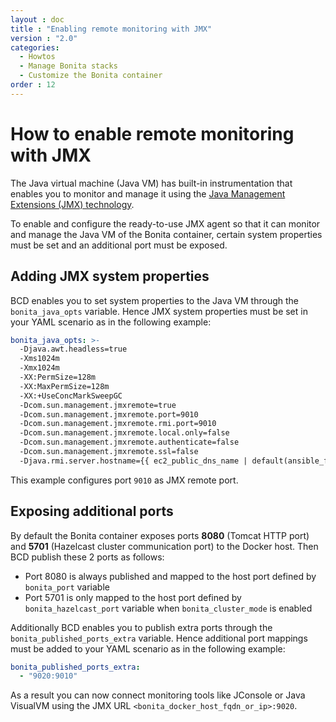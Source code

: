 ```yaml
---
layout : doc
title : "Enabling remote monitoring with JMX"
version : "2.0"
categories:
  - Howtos
  - Manage Bonita stacks
  - Customize the Bonita container
order : 12
---
```

# How to enable remote monitoring with JMX

The Java virtual machine (Java VM) has built-in instrumentation that enables you to monitor and manage it using the [Java Management Extensions (JMX) technology](http://www.oracle.com/technetwork/articles/javase/jmx-138825.html).

To enable and configure the ready-to-use JMX agent so that it can monitor and manage the Java VM of the Bonita container, certain system properties must be set and an additional port must be exposed.

## Adding JMX system properties

BCD enables you to set system properties to the Java VM through the `bonita_java_opts` variable. Hence JMX system properties must be set in your YAML scenario as in the following example:
```yaml
bonita_java_opts: >-
  -Djava.awt.headless=true
  -Xms1024m
  -Xmx1024m
  -XX:PermSize=128m
  -XX:MaxPermSize=128m
  -XX:+UseConcMarkSweepGC
  -Dcom.sun.management.jmxremote=true
  -Dcom.sun.management.jmxremote.port=9010
  -Dcom.sun.management.jmxremote.rmi.port=9010
  -Dcom.sun.management.jmxremote.local.only=false
  -Dcom.sun.management.jmxremote.authenticate=false
  -Dcom.sun.management.jmxremote.ssl=false
  -Djava.rmi.server.hostname={{ ec2_public_dns_name | default(ansible_fqdn) }}
```

This example configures port `9010` as JMX remote port.


## Exposing additional ports

By default the Bonita container exposes ports **8080** (Tomcat HTTP port) and **5701** (Hazelcast cluster communication port) to the Docker host. Then BCD publish these 2 ports as follows:
- Port 8080 is always published and mapped to the host port defined by `bonita_port` variable
- Port 5701 is only mapped to the host port defined by `bonita_hazelcast_port` variable when `bonita_cluster_mode` is enabled

Additionally BCD enables you to publish extra ports through the `bonita_published_ports_extra` variable. Hence additional port mappings must be added to your YAML scenario as in the following example:
```yaml
bonita_published_ports_extra:
  - "9020:9010"
```

As a result you can now connect monitoring tools like JConsole or Java VisualVM using the JMX URL `<bonita_docker_host_fqdn_or_ip>:9020`.
